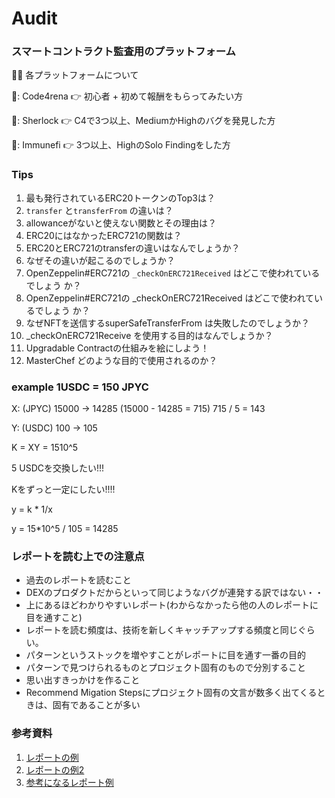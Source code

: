 # Audit

### スマートコントラクト監査用のプラットフォーム

<aside>
🕵️‍♂️ 各プラットフォームについて

🥚: Code4rena 👉 初心者 + 初めて報酬をもらってみたい方

🐣: Sherlock 👉 C4で3つ以上、MediumかHighのバグを発見した方

🐔: Immunefi 👉 3つ以上、HighのSolo Findingをした方
</aside>

### Tips

1. 最も発行されているERC20トークンのTop3は？
2. `transfer` と`transferFrom` の違いは？
3. allowanceがないと使えない関数とその理由は？
4. ERC20にはなかったERC721の関数は？
5. ERC20とERC721のtransferの違いはなんでしょうか？
6. なぜその違いが起こるのでしょうか？
7. OpenZeppelin#ERC721の `_checkOnERC721Received` はどこで使われているでしょう か？
8. OpenZeppelin#ERC721の _checkOnERC721Received はどこで使われているでしょう か？
9. なぜNFTを送信するsuperSafeTransferFrom は失敗したのでしょうか？
10. _checkOnERC721Receive を使用する目的はなんでしょうか？
11. Upgradable Contractの仕組みを絵にしよう！
12. MasterChef どのような目的で使用されるのか？

### example 1USDC = 150 JPYC

X: (JPYC) 15000 → 14285 (15000 - 14285 = 715) 715 / 5 = 143  

Y: (USDC) 100 → 105  

K = XY = 1510^5  
  
5 USDCを交換したい!!!  

Kをずっと一定にしたい!!!!  

y = k * 1/x  

y = 15*10^5 / 105 = 14285  

### レポートを読む上での注意点

- 過去のレポートを読むこと
- DEXのプロダクトだからといって同じようなバグが連発する訳ではない・・
- 上にあるほどわかりやすいレポート(わからなかったら他の人のレポートに目を通すこと)
- レポートを読む頻度は、技術を新しくキャッチアップする頻度と同じぐらい。
- パターンというストックを増やすことがレポートに目を通す一番の目的
- パターンで見つけられるものとプロジェクト固有のもので分別すること
- 思い出すきっかけを作ること
- Recommend Migation Stepsにプロジェクト固有の文言が数多く出てくるときは、固有であることが多い

### 参考資料
1. [レポートの例](https://code4rena.com/reports/2022-03-sublime/)
2. [レポートの例2](https://hackmd.io/@Tomo0930/SkCXCHvvj)
3. [参考になるレポート例](https://github.com/code-423n4/2022-01-sandclock-findings/issues/157)